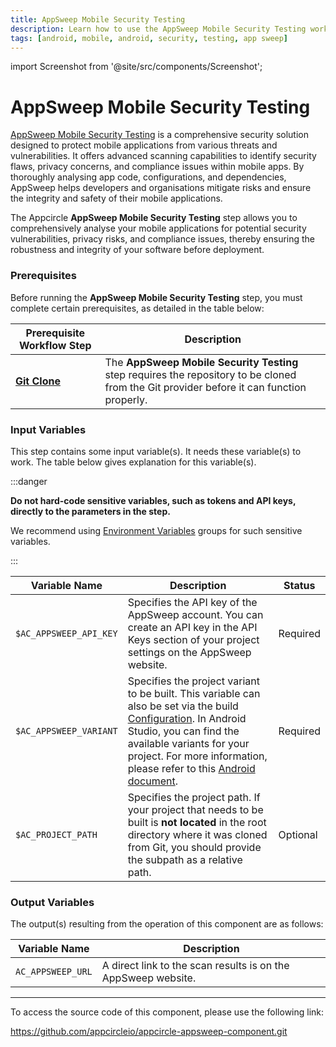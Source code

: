 ```yaml
---
title: AppSweep Mobile Security Testing
description: Learn how to use the AppSweep Mobile Security Testing workflow step in Appcircle
tags: [android, mobile, android, security, testing, app sweep]
---
```


import Screenshot from '@site/src/components/Screenshot';

# AppSweep Mobile Security Testing

[AppSweep Mobile Security Testing](https://www.guardsquare.com/appsweep-mobile-application-security-testing) is a comprehensive security solution designed to protect mobile applications from various threats and vulnerabilities. It offers advanced scanning capabilities to identify security flaws, privacy concerns, and compliance issues within mobile apps. By thoroughly analysing app code, configurations, and dependencies, AppSweep helps developers and organisations mitigate risks and ensure the integrity and safety of their mobile applications.

The Appcircle **AppSweep Mobile Security Testing** step allows you to comprehensively analyse your mobile applications for potential security vulnerabilities, privacy risks, and compliance issues, thereby ensuring the robustness and integrity of your software before deployment.

### Prerequisites

Before running the **AppSweep Mobile Security Testing** step, you must complete certain prerequisites, as detailed in the table below:

| Prerequisite Workflow Step                                                        | Description                                                                                                                               |
| --------------------------------------------------------------------------------- | ----------------------------------------------------------------------------------------------------------------------------------------- |
| [**Git Clone**](https://docs.appcircle.io/workflows/common-workflow-steps/#git-clone) | The **AppSweep Mobile Security Testing** step requires the repository to be cloned from the Git provider before it can function properly. |

<Screenshot url='https://cdn.appcircle.io/docs/assets/android-workflow-components-appsweep-mobile-security-testing_1.png'/>

### Input Variables

This step contains some input variable(s). It needs these variable(s) to work. The table below gives explanation for this variable(s).

<Screenshot url='https://cdn.appcircle.io/docs/assets/android-workflow-components-appsweep-mobile-security-testing_2.png'/>

:::danger

**Do not hard-code sensitive variables, such as tokens and API keys, directly to the parameters in the step.**

We recommend using [Environment Variables](https://docs.appcircle.io/environment-variables/) groups for such sensitive variables.

:::

| Variable Name          | Description                                                                                                                                                                                                                                                                                                                                                                                | Status   |
| ---------------------- | ------------------------------------------------------------------------------------------------------------------------------------------------------------------------------------------------------------------------------------------------------------------------------------------------------------------------------------------------------------------------------------------ | -------- |
| `$AC_APPSWEEP_API_KEY` | Specifies the API key of the AppSweep account. You can create an API key in the API Keys section of your project settings on the AppSweep website.                                                                                                                                                                                                                                         | Required |
| `$AC_APPSWEEP_VARIANT` | Specifies the project variant to be built. This variable can also be set via the build [Configuration](https://docs.appcircle.io/build/build-process-management/build-profile-configuration/). In Android Studio, you can find the available variants for your project. For more information, please refer to this [Android document](https://developer.android.com/build/build-variants). | Required |
| `$AC_PROJECT_PATH`     | Specifies the project path. If your project that needs to be built is **not located** in the root directory where it was cloned from Git, you should provide the subpath as a relative path.                                                                                                                                                                                               | Optional |

### Output Variables

The output(s) resulting from the operation of this component are as follows:

| Variable Name      | Description                                                   |
| ------------------ | ------------------------------------------------------------- |
| `AC_APPSWEEP_URL` | A direct link to the scan results is on the AppSweep website. |

---

To access the source code of this component, please use the following link:

https://github.com/appcircleio/appcircle-appsweep-component.git
